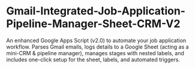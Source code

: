 # Gmail-Integrated-Job-Application-Pipeline-Manager-Sheet-CRM-V2
An enhanced Google Apps Script (v2.0) to automate your job application workflow. Parses Gmail emails, logs details to a Google Sheet (acting as a mini-CRM &amp; pipeline manager), manages stages with nested labels, and includes one-click setup for the sheet, labels, and automated triggers.
